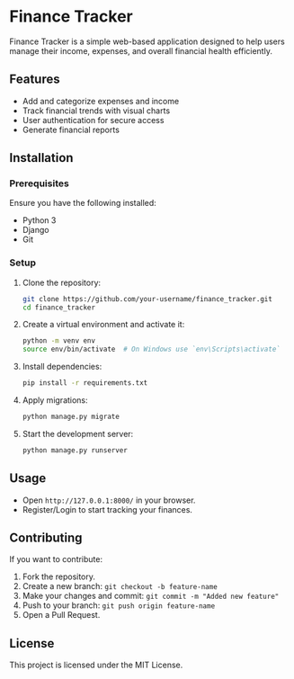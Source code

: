 # Finance Tracker

Finance Tracker is a simple web-based application designed to help users manage their income, expenses, and overall financial health efficiently.

## Features
- Add and categorize expenses and income
- Track financial trends with visual charts
- User authentication for secure access
- Generate financial reports

## Installation

### Prerequisites
Ensure you have the following installed:
- Python 3
- Django
- Git

### Setup
1. Clone the repository:
   ```bash
   git clone https://github.com/your-username/finance_tracker.git
   cd finance_tracker
   ```
2. Create a virtual environment and activate it:
   ```bash
   python -m venv env
   source env/bin/activate  # On Windows use `env\Scripts\activate`
   ```
3. Install dependencies:
   ```bash
   pip install -r requirements.txt
   ```
4. Apply migrations:
   ```bash
   python manage.py migrate
   ```
5. Start the development server:
   ```bash
   python manage.py runserver
   ```

## Usage
- Open `http://127.0.0.1:8000/` in your browser.
- Register/Login to start tracking your finances.

## Contributing
If you want to contribute:
1. Fork the repository.
2. Create a new branch: `git checkout -b feature-name`
3. Make your changes and commit: `git commit -m "Added new feature"`
4. Push to your branch: `git push origin feature-name`
5. Open a Pull Request.

## License
This project is licensed under the MIT License.
